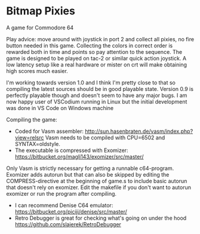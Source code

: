 # Bitmap Pixies

A game for Commodore 64

Play advice: move around with joystick in port 2 and collect all pixies, no fire button needed in this game. Collecting the colors in correct order is rewarded both in time and points so pay attention to the sequence.
The game is designed to be played on tac-2 or similar quick action joystick. A low latency setup like a real hardware or mister on crt will make obtaining high scores much easier.

I'm working towards version 1.0 and I think I'm pretty close to that so compiling the latest sources should be in good playable state. Version 0.9 is perfectly playable though and doesn't seem to have any major bugs.
I am now happy user of VSCodium running in Linux but the initial development was done in VS Code on Windows machine

Compiling the game:
- Coded for Vasm assembler: http://sun.hasenbraten.de/vasm/index.php?view=relsrc
Vasm needs to be compiled with CPU=6502 and SYNTAX=oldstyle.
- The executable is compressed with Exomizer: https://bitbucket.org/magli143/exomizer/src/master/

Only Vasm is strictly necessary for getting a runnable c64-program. Exomizer adds autorun but that can also be skipped by editing the COMPRESS-directive at the beginning of game.s to include basic autorun that doesn't rely on exomizer. Edit the makefile if you don't want to autorun exomizer or run the program after compiling.

- I can recommend Denise C64 emulator: https://bitbucket.org/piciji/denise/src/master/
- Retro Debugger is great for checking what's going on under the hood https://github.com/slajerek/RetroDebugger
